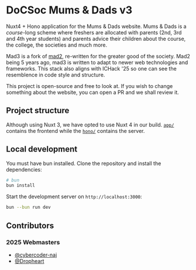 # DoCSoc Mums & Dads v3

Nuxt4 + Hono application for the Mums & Dads website. Mums & Dads is a _course_-long scheme where freshers are allocated with parents (2nd, 3rd and 4th year students) and parents advice their children about the course, the college, the societies and much more.

Mad3 is a fork of [mad2](https://github.com/icdocsoc/mad2), re-written for the greater good of the society. Mad2 being 5 years ago, mad3 is written to adapt to newer web technologies and frameworks. This stack also aligns with ICHack '25 so one can see the resemblence in code style and structure.

This project is open-source and free to look at. If you wish to change something about the website, you can open a PR and we shall review it.

## Project structure

Although using Nuxt 3, we have opted to use Nuxt 4 in our build. [`app/`](/app/) contains the frontend while the [`hono/`](/hono/) contains the server.

## Local development

You must have bun installed. Clone the repository and install the dependencies:

```bash
# bun
bun install
```

Start the development server on `http://localhost:3000`:

```bash
bun --bun run dev
```

## Contributors

### 2025 Webmasters

- [@cybercoder-naj](https://github.com/cybercoder-naj)
- [@Dropheart](https://github.com/Dropheart)
